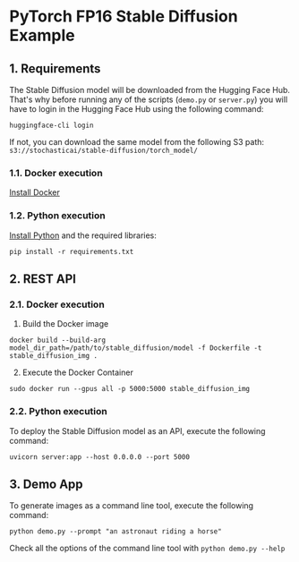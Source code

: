 # PyTorch FP16 Stable Diffusion Example

## 1. Requirements
The Stable Diffusion model will be downloaded from the Hugging Face Hub. That's why before running any of the scripts (`demo.py` or `server.py`) you will have to login in the Hugging Face Hub using the following command:

``` 
huggingface-cli login
```

If not, you can download the same model from the following S3 path: `s3://stochasticai/stable-diffusion/torch_model/`

### 1.1. Docker execution
[Install Docker](https://docs.docker.com/engine/install/)


### 1.2. Python execution
[Install Python](https://www.python.org/downloads/) and the required libraries:
```
pip install -r requirements.txt
```

## 2. REST API

### 2.1. Docker execution

1. Build the Docker image
```
docker build --build-arg model_dir_path=/path/to/stable_diffusion/model -f Dockerfile -t stable_diffusion_img .
```

2. Execute the Docker Container
```
sudo docker run --gpus all -p 5000:5000 stable_diffusion_img
```

### 2.2. Python execution

To deploy the Stable Diffusion model as an API, execute the following command:
```
uvicorn server:app --host 0.0.0.0 --port 5000
```

## 3. Demo App

To generate images as a command line tool, execute the following command:
```
python demo.py --prompt "an astronaut riding a horse"
```

Check all the options of the command line tool with `python demo.py --help`